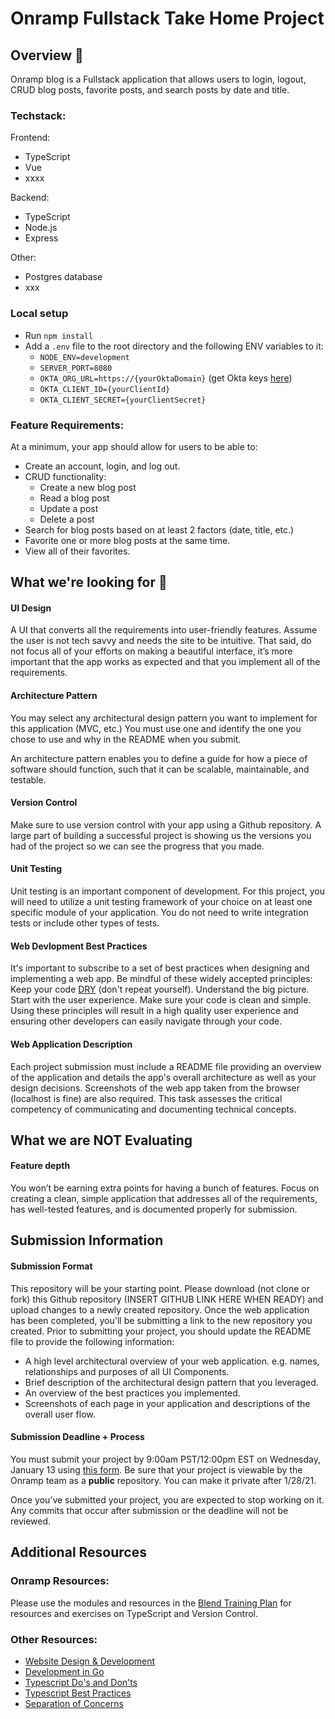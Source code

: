 # Onramp Fullstack Take Home Project

## Overview 🤖

Onramp blog is a Fullstack application that allows users to login, logout, CRUD blog posts, favorite posts, and search posts by date and title.

### Techstack:

Frontend:
- TypeScript
- Vue
- xxxx

Backend:
- TypeScript
- Node.js
- Express

Other:
- Postgres database
- xxx

### Local setup
- Run `npm install`
- Add a `.env` file to the root directory and the following ENV variables to it:
    - `NODE_ENV=development`
    - `SERVER_PORT=8080`
    - `OKTA_ORG_URL=https://{yourOktaDomain}` (get Okta keys [here](https://developer.okta.com/))
    - `OKTA_CLIENT_ID={yourClientId}`
    - `OKTA_CLIENT_SECRET={yourClientSecret}`

### Feature Requirements:

At a minimum, your app should allow for users to be able to:
- Create an account, login, and log out.
- CRUD functionality:
  - Create a new blog post
  - Read a blog post
  - Update a post
  - Delete a post
- Search for blog posts based on at least 2 factors (date, title, etc.)
- Favorite one or more blog posts at the same time.
- View all of their favorites.

## What we're looking for 🌟

#### UI Design

A UI that converts all the requirements into user-friendly features. Assume the user is not tech savvy and needs the site to be intuitive. That said, do not focus all of your efforts on making a beautiful interface, it’s more important that the app works as expected and that you implement all of the requirements.

#### Architecture Pattern

You may select any architectural design pattern you want to implement for this application (MVC, etc.) You must use one and identify the one you chose to use and why in the README when you submit.

An architecture pattern enables you to define a guide for how a piece of software should function, such that it can be scalable, maintainable, and testable.

#### Version Control

Make sure to use version control with your app using a Github repository.
A large part of building a successful project is showing us the versions you had of the project so we can see the progress that you made.

#### Unit Testing

Unit testing is an important component of development. For this project, you will need to utilize a unit testing framework of your choice on at least one specific module of your application. You do not need to write integration tests or include other types of tests.


#### Web Devlopment Best Practices

It's important to subscribe to a set of best practices when designing and implementing a web app. Be mindful of these widely accepted principles:
Keep your code [DRY](https://code.tutsplus.com/tutorials/3-key-software-principles-you-must-understand--net-25161) (don't repeat yourself).
Understand the big picture.
Start with the user experience.
Make sure your code is clean and simple.
Using these principles will result in a high quality user experience and ensuring other developers can easily navigate through your code.

#### Web Application Description

Each project submission must include a README file providing an overview of the application and details the app's overall architecture as well as your design decisions. Screenshots of the web app taken from the browser (localhost is fine) are also required. This task assesses the critical competency of communicating and documenting technical concepts.

## What we are NOT Evaluating

#### Feature depth

You won’t be earning extra points for having a bunch of features. Focus on creating a clean, simple application that addresses all of the requirements, has well-tested features, and is documented properly for submission.

## Submission Information

#### Submission Format

This repository will be your starting point. Please download (not clone or fork) this Github repository (INSERT GITHUB LINK HERE WHEN READY) and upload changes to a newly created repository. Once the web application has been completed, you'll be submitting a link to the new repository you created. Prior to submitting your project, you should update the README file to provide the following information:
- A high level architectural overview of your web application. e.g. names, relationships and purposes of all UI Components.
- Brief description of the architectural design pattern that you leveraged.
- An overview of the best practices you implemented.
- Screenshots of each page in your application and descriptions of the overall user flow.


#### Submission Deadline + Process

You must submit your project by 9:00am PST/12:00pm EST on Wednesday, January 13 using [this form](https://docs.google.com/forms/d/e/1FAIpQLSdtHMQzqCd1o8aVcFRbNfXOGTzijTJBMSaWvtNnx6CJbDEmJQ/viewform). Be sure that your project is viewable by the Onramp team as a **public** repository. You can make it private after 1/28/21.

Once you’ve submitted your project, you are expected to stop working on it. Any commits that occur after submission or the deadline will not be reviewed.

## Additional Resources

### Onramp Resources:

Please use the modules and resources in the [Blend Training Plan](https://www.onramp.io/training/5fce6ab55cd2a500174dc937) for resources and exercises on TypeScript and Version Control.

### Other Resources:

- [Website Design & Development](https://envisionitagency.com/blog/2018/04/best-practices-for-web-development/)
- [Development in Go](https://go.dev/solutions/webdev/)
- [Typescript Do's and Don'ts](https://www.typescriptlang.org/docs/handbook/declaration-files/do-s-and-don-ts.html)
- [Typescript Best Practices](https://engineering.zalando.com/posts/2019/02/typescript-best-practices.html)
- [Separation of Concerns](https://youtu.be/VtF6aebWe58)
